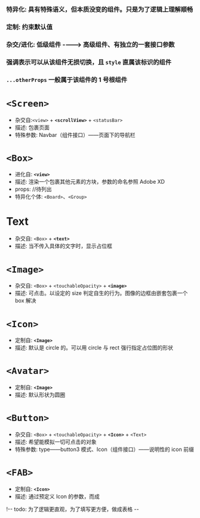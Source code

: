 ### 特异化: 具有特殊语义，但本质没变的组件。只是为了逻辑上理解顺畅

### 定制: 约束默认值

### 杂交/进化: 低级组件 ----> 高级组件、有独立的一套接口参数

### 强调表示可以从该组件无损切换，且 `style` 直属该标识的组件

### `...otherProps` 一般属于该组件的 1 号根组件

# `<Screen>`

- 杂交自:`<view>` + **`<scrollView>`** + `<statusBar>`
- 描述: 包裹页面
- 特殊参数: Navbar（组件接口）——页面下的导航栏

# `<Box>`

- 进化自: **`<view>`**
- 描述: 渲染一个包裹其他元素的方块，参数的命名参照 Adobe XD
- props: //待列出
- 特异化个体: `<Board>`、`<Group>`

# Text

- 杂交自: `<Box>` + **`<text>`**
- 描述: 当不传入具体的文字时，显示占位框

# `<Image>`

- 杂交自: `<Box>` + `<touchableOpacity>` + **`<image>`**
- 描述: 可点击。以设定的 size 判定自生的行为。图像的边框由嵌套包裹一个 box 解决

# `<Icon>`

- 定制自: **`<Image>`**
- 描述: 默认是 circle 的。可以用 circle 与 rect 强行指定占位图的形状

# `<Avatar>`

- 定制自: **`<Image>`**
- 描述: 默认形状为圆圈

# `<Button>`

- 杂交自: `<Box>` + `<touchableOpacity>` + **`<Icon>`** + `<Text>`
- 描述: 希望能模拟一切可点击的对象
- 特殊参数: type——button3 模式、Icon（组件接口）——说明性的 icon 前缀

# `<FAB>`

- 定制自: **`<Icon>`**
- 描述: 通过预定义 Icon 的参数，而成

!-- todo: 为了逻辑更直观，为了填写更方便，做成表格 --
